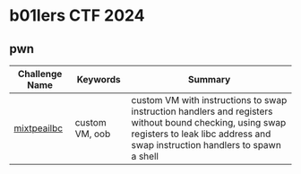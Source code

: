 # b01lers CTF 2024

## pwn

| Challenge Name | Keywords | Summary |
| --- | --- | --- |
| [mixtpeailbc](./pwn/mixtpeailbc/) | custom VM, oob | custom VM with instructions to swap instruction handlers and registers without bound checking, using swap registers to leak libc address and swap instruction handlers to spawn a shell |

